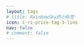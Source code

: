 ```yaml
---
layout: tags
# title: RainbowSky的小标签
icon: i-ri-price-tag-3-line
nav: false
# comment: false
---
```

